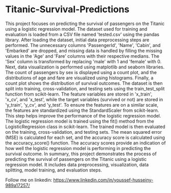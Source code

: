 # Titanic-Survival-Predictions

This project focuses on predicting the survival of passengers on the Titanic using a logistic regression model. The dataset used for training and evaluation is loaded from a CSV file named 'tested.csv' using the pandas library. After loading the dataset, initial data preprocessing steps are performed. The unnecessary columns 'PassengerId', 'Name', 'Cabin', and 'Embarked' are dropped, and missing data is handled by filling the missing values in the 'Age' and 'Fare' columns with their respective medians. The 'Sex' column is transformed by replacing 'male' with 1 and 'female' with 0. 
Next, data visualization is performed using matplotlib and seaborn libraries. The count of passengers by sex is displayed using a count plot, and the distributions of age and fare are visualized using histograms. Finally, a count plot shows the distribution of survival outcomes.
The dataset is then split into training, cross-validation, and testing sets using the train_test_split function from scikit-learn. The feature variables are stored in 'x_train', 'x_cv', and 'x_test', while the target variables (survived or not) are stored in 'y_train', 'y_cv', and 'y_test'. 
To ensure the features are on a similar scale, the features are standardized using the StandardScaler from scikit-learn. This step helps improve the performance of the logistic regression model.
The logistic regression model is trained using the fit() method from the LogisticRegression class in scikit-learn. The trained model is then evaluated on the training, cross-validation, and testing sets. The mean squared error (MSE) is calculated for each set, and the accuracy score is calculated using the accuracy_score() function. The accuracy scores provide an indication of how well the logistic regression model is performing in predicting the survival outcome.
In summary, this project demonstrates the process of predicting the survival of passengers on the Titanic using a logistic regression model. It includes data preprocessing, visualization, data splitting, model training, and evaluation steps.

Follow me on linkedin: https://www.linkedin.com/in/youssef-husseiny-989a17257/
